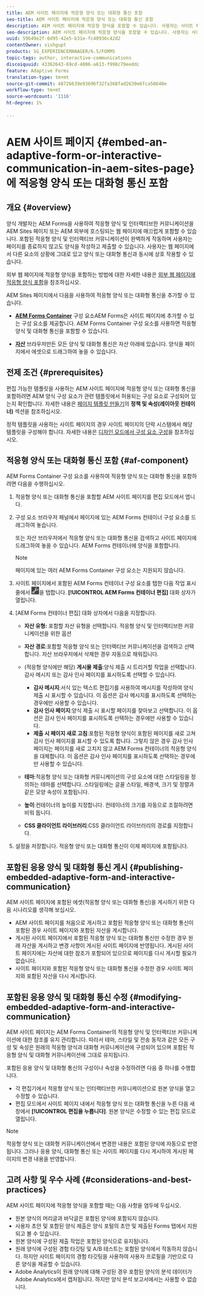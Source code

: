 ```yaml
---
title: AEM 사이트 페이지에 적응형 양식 또는 대화형 통신 포함
seo-title: AEM 사이트 페이지에 적응형 양식 또는 대화형 통신 포함
description: AEM 사이트 페이지에 적응형 양식을 포함할 수 있습니다. 사용자는 사이트 페이지에서 나가지 않고도 양식을 채우고 제출할 수 있습니다.
seo-description: AEM 사이트 페이지에 적응형 양식을 포함할 수 있습니다. 사용자는 사이트 페이지에서 나가지 않고도 양식을 채우고 제출할 수 있습니다.
uuid: 59b49e2f-6d95-42e5-b31e-fc40936c42d2
contentOwner: vishgupt
products: SG_EXPERIENCEMANAGER/6.5/FORMS
topic-tags: author, interactive-communications
discoiquuid: 43362643-69cd-4006-a613-f998c79eeddc
feature: Adaptive Forms
translation-type: tm+mt
source-git-commit: 48726639e93696f32fa368fad2630e6fca50640e
workflow-type: tm+mt
source-wordcount: '1116'
ht-degree: 1%

---
```



# AEM 사이트 페이지 {#embed-an-adaptive-form-or-interactive-communication-in-aem-sites-page}에 적응형 양식 또는 대화형 통신 포함

## 개요 {#overview}

양식 개발자는 AEM Forms을 사용하여 적응형 양식 및 인터랙티브한 커뮤니케이션을 AEM Sites 페이지 또는 AEM 외부에 호스팅되는 웹 페이지에 매끄럽게 포함할 수 있습니다. 포함된 적응형 양식 및 인터랙티브 커뮤니케이션이 완벽하게 작동하며 사용자는 페이지를 종료하지 않고도 양식을 작성하고 제출할 수 있습니다. 사용자는 웹 페이지에서 다른 요소의 상황에 그대로 있고 양식 또는 대화형 통신과 동시에 상호 작용할 수 있습니다.

외부 웹 페이지에 적응형 양식을 포함하는 방법에 대한 자세한 내용은 [외부 웹 페이지에 적응형 양식 포함](/help/forms/using/embed-adaptive-form-external-web-page.md)을 참조하십시오.

AEM Sites 페이지에서 다음을 사용하여 적응형 양식 또는 대화형 통신을 추가할 수 있습니다.

* **[AEM Forms Container](/help/forms/using/embed-adaptive-form-aem-sites.md#af-component)**
구성 요소AEM Forms은 사이트 페이지에 추가할 수 있는 구성 요소를 제공합니다. AEM Forms Container 구성 요소를 사용하면 적응형 양식 및 대화형 통신을 포함할 수 있습니다.

* **[자산](/help/forms/using/embed-adaptive-form-aem-sites.md#asset-browser)**
브라우저만든 모든 양식 및 대화형 통신은 자산 아래에 있습니다. 양식을 페이지에서 에셋으로 드래그하여 놓을 수 있습니다.

## 전제 조건 {#prerequisites}

편집 가능한 템플릿을 사용하는 AEM 사이트 페이지에 적응형 양식 또는 대화형 통신을 포함하려면 AEM 양식 구성 요소가 관련 템플릿에서 허용되는 구성 요소로 구성되어 있는지 확인합니다. 자세한 내용은 [페이지 템플릿 만들기](/help/sites-authoring/templates.md)의 **정책 및 속성(레이아웃 컨테이너)** 섹션을 참조하십시오.

정적 템플릿을 사용하는 사이트 페이지의 경우 사이트 페이지의 단락 시스템에서 해당 템플릿을 구성해야 합니다. 자세한 내용은 [디자인 모드에서 구성 요소 구성](/help/sites-authoring/default-components-designmode.md)을 참조하십시오.

## 적응형 양식 또는 대화형 통신 포함 {#af-component}

AEM Forms Container 구성 요소를 사용하여 적응형 양식 또는 대화형 통신을 포함하려면 다음을 수행하십시오.

1. 적응형 양식 또는 대화형 통신을 포함할 AEM 사이트 페이지를 편집 모드에서 엽니다.
1. 구성 요소 브라우저 패널에서 페이지에 있는 AEM Forms 컨테이너 구성 요소를 드래그하여 놓습니다.

   또는 자산 브라우저에서 적응형 양식 또는 대화형 통신을 검색하고 사이트 페이지에 드래그하여 놓을 수 있습니다. AEM Forms 컨테이너에 양식을 포함합니다.

   >[!NOTE]
   >
   >페이지에 있는 여러 AEM Forms Container 구성 요소는 지원되지 않습니다.

1. 사이트 페이지에서 포함된 AEM Forms 컨테이너 구성 요소를 탭한 다음 작업 표시줄에서 ![settings_icon](assets/settings_icon.png)을 탭합니다. **[!UICONTROL AEM Forms 컨테이너 편집]** 대화 상자가 열립니다.
1. [AEM Forms 컨테이너 편집] 대화 상자에서 다음을 지정합니다.

   * **자산 유형:** 포함할 자산 유형을 선택합니다. 적응형 양식 및 인터랙티브한 커뮤니케이션을 위한 옵션
   * **자산 경로**:포함할 적응형 양식 또는 인터랙티브 커뮤니케이션을 검색하고 선택합니다. 자산 브라우저에서 삭제한 경우 자동으로 채워집니다.
   * (적응형 양식에만 해당) **게시물 제출**:양식 제출 시 트리거할 작업을 선택합니다. 감사 메시지 또는 감사 인사 페이지를 표시하도록 선택할 수 있습니다.

      * **감사 메시지**:서식 있는 텍스트 편집기를 사용하여 메시지를 작성하여 양식 제출 시 표시할 수 있습니다. 이 옵션은 감사 메시지를 표시하도록 선택하는 경우에만 사용할 수 있습니다.
      * **감사 인사 페이지**:양식 제출 시 표시할 페이지를 찾아보고 선택합니다. 이 옵션은 감사 인사 페이지를 표시하도록 선택하는 경우에만 사용할 수 있습니다.
      * **제출 시 페이지 새로 고침**:포함된 적응형 양식이 포함된 페이지를 새로 고쳐 감사 인사 페이지를 표시할 수 있도록 합니다. 그렇지 않은 경우 감사 인사 페이지는 페이지를 새로 고치지 않고 AEM Forms 컨테이너의 적응형 양식을 대체합니다. 이 옵션은 감사 인사 페이지를 표시하도록 선택하는 경우에만 사용할 수 있습니다.
   * **테마**:적응형 양식 또는 대화형 커뮤니케이션의 구성 요소에 대한 스타일링을 정의하는 테마를 선택합니다. 스타일링에는 글꼴 스타일, 배경색, 크기 및 정렬과 같은 모양 속성이 포함됩니다.
   * **높이**:컨테이너의 높이를 지정합니다. 컨테이너의 크기를 자동으로 조절하려면 비워 둡니다.
   * **CSS 클라이언트 라이브러리**:CSS 클라이언트 라이브러리의 경로를 지정합니다.


1. 설정을 저장합니다. 적응형 양식 또는 대화형 통신이 이제 페이지에 포함됩니다.

## 포함된 응용 양식 및 대화형 통신 게시 {#publishing-embedded-adaptive-form-and-interactive-communication}

AEM 사이트 페이지에 포함된 에셋(적응형 양식 또는 대화형 통신)을 게시하기 위한 다음 시나리오를 생각해 보십시오.

* AEM 사이트 페이지를 처음으로 게시하고 포함된 적응형 양식 또는 대화형 통신이 포함된 경우 사이트 페이지와 포함된 자산을 게시합니다.
* 게시된 사이트 페이지에서 포함된 적응형 양식 또는 대화형 통신만 수정한 경우 원래 자산을 게시하고 변경 사항이 게시된 사이트 페이지에 반영됩니다. 게시된 사이트 페이지에는 자산에 대한 참조가 포함되어 있으므로 페이지를 다시 게시할 필요가 없습니다.
* 사이트 페이지와 포함된 적응형 양식 또는 대화형 통신을 수정한 경우 사이트 페이지와 포함된 자산을 다시 게시합니다.

## 포함된 응용 양식 및 대화형 통신 수정 {#modifying-embedded-adaptive-form-and-interactive-communication}

AEM 사이트 페이지는 AEM Forms Container의 적응형 양식 및 인터랙티브 커뮤니케이션에 대한 참조를 유지 관리합니다. 따라서 테마, 스타일 및 전송 동작과 같은 모든 구성 및 속성은 원래의 적응형 양식과 대화형 커뮤니케이션에 구성되어 있으며 포함된 적응형 양식 및 대화형 커뮤니케이션에 그대로 유지됩니다.

포함된 응용 양식 및 대화형 통신의 구성이나 속성을 수정하려면 다음 중 하나를 수행합니다.

* 각 편집기에서 적응형 양식 또는 인터랙티브한 커뮤니케이션으로 원본 양식을 열고 수정할 수 있습니다.
* 편집 모드에서 사이트 페이지 내에서 적응형 양식 또는 대화형 통신을 누른 다음 새 창에서 **[!UICONTROL 편집을 누릅니다]**. 원본 양식은 수정할 수 있는 편집 모드로 열립니다.

>[!NOTE]
>
>적응형 양식 또는 대화형 커뮤니케이션에서 변경한 내용은 포함된 양식에 자동으로 반영됩니다. 그러나 응용 양식, 대화형 통신 또는 사이트 페이지를 다시 게시하여 게시된 페이지의 변경 내용을 반영합니다.

## 고려 사항 및 우수 사례 {#considerations-and-best-practices}

AEM 사이트 페이지에 적응형 양식을 포함할 때는 다음 사항을 염두에 두십시오.

* 원본 양식의 머리글과 바닥글은 포함된 양식에 포함되지 않습니다.
* 사용자 초안 및 포함된 양식 제출은 양식 포털의 초안 및 제출된 Forms 탭에서 지원되고 볼 수 있습니다.
* 원본 양식에 구성된 제출 작업은 포함된 양식으로 유지됩니다.
* 원래 양식에 구성된 경험 타깃팅 및 A/B 테스트는 포함된 양식에서 작동하지 않습니다. 하지만 사이트 페이지의 경험 타깃팅을 사용하여 사용자 프로필을 기반으로 다른 양식을 제공할 수 있습니다.
* Adobe Analytics이 원래 양식에 대해 구성된 경우 포함된 양식의 분석 데이터가 Adobe Analytics에서 캡처됩니다. 하지만 양식 분석 보고서에서는 사용할 수 없습니다.

